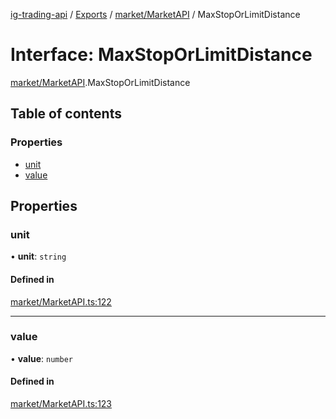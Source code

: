 [ig-trading-api](../README.md) / [Exports](../modules.md) / [market/MarketAPI](../modules/market_MarketAPI.md) / MaxStopOrLimitDistance

# Interface: MaxStopOrLimitDistance

[market/MarketAPI](../modules/market_MarketAPI.md).MaxStopOrLimitDistance

## Table of contents

### Properties

- [unit](market_MarketAPI.MaxStopOrLimitDistance.md#unit)
- [value](market_MarketAPI.MaxStopOrLimitDistance.md#value)

## Properties

### unit

• **unit**: `string`

#### Defined in

[market/MarketAPI.ts:122](https://github.com/bennycode/ig-trading-api/blob/98182c7/src/market/MarketAPI.ts#L122)

---

### value

• **value**: `number`

#### Defined in

[market/MarketAPI.ts:123](https://github.com/bennycode/ig-trading-api/blob/98182c7/src/market/MarketAPI.ts#L123)
